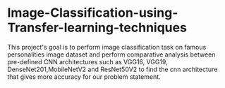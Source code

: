 # Image-Classification-using-Transfer-learning-techniques
This project's goal is to perform image classification task on famous personalities image dataset and perform comparative analysis between pre-defined CNN architectures such as VGG16, VGG19, DenseNet201,MobileNetV2 and ResNet50V2 to find the cnn architecture that gives more accuracy for our problem statement.
